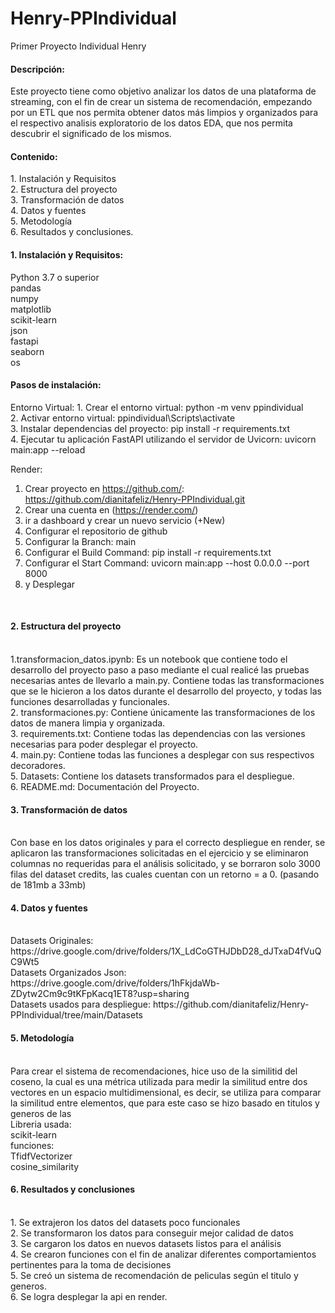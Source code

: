 # Henry-PPIndividual
Primer Proyecto Individual Henry
<h4>Descripción:</h4>
Este proyecto tiene como objetivo analizar los datos de una plataforma de streaming, con el fin de crear un sistema de recomendación, empezando por un ETL que nos permita obtener datos más limpios y organizados para el respectivo analisis exploratorio de los datos EDA, que nos permita descubrir el significado de los mismos.
<h4>Contenido:</h4>
1. Instalación y Requisitos <br>
2. Estructura del proyecto <br>
3. Transformación de datos <br>
4. Datos y fuentes <br>
5. Metodología <br>
6. Resultados y conclusiones. <br>

<h4>1. Instalación y Requisitos:</h4>
Python 3.7 o superior <br>
pandas <br>
numpy <br>
matplotlib <br>
scikit-learn <br>
json <br>
fastapi <br>
seaborn <br>
os <br>

<h4>Pasos de instalación:</h4>
Entorno Virtual:
1. Crear el entorno virtual: python -m venv ppindividual <br>
2. Activar entorno virtual: ppindividual\Scripts\activate <br>
3. Instalar dependencias del proyecto: pip install -r requirements.txt <br>
4. Ejecutar tu aplicación FastAPI utilizando el servidor de Uvicorn: uvicorn main:app --reload <br>

Render: <br>
1. Crear proyecto en https://github.com/: https://github.com/dianitafeliz/Henry-PPIndividual.git 
2. Crear una cuenta en (https://render.com/)
3. ir a dashboard y crear un nuevo servicio (+New)
4. Configurar el repositorio de github 
5. Configurar la Branch: main
6. Configurar el Build Command: pip install -r requirements.txt
7. Configurar el Start Command: uvicorn main:app --host 0.0.0.0 --port 8000
8. y Desplegar
 <br>
<h4>2. Estructura del proyecto</h4>
 <br>
1.transformacion_datos.ipynb: Es un notebook que contiene todo el desarrollo del proyecto paso a paso mediante el cual realicé las pruebas necesarias antes de llevarlo a main.py. Contiene todas las transformaciones que se le hicieron a los datos durante el desarrollo del proyecto, y todas las funciones desarrolladas y funcionales. <br>
2. transformaciones.py: Contiene únicamente las transformaciones de los datos de manera limpia y organizada. <br>
3. requirements.txt: Contiene todas las dependencias con las versiones necesarias para poder desplegar el proyecto. <br>
4. main.py: Contiene todas las funciones a desplegar con sus respectivos decoradores. <br>
5. Datasets: Contiene los datasets transformados para el despliegue. <br>
6. README.md: Documentación del Proyecto. <br>

<h4>3. Transformación de datos</h4> <br>
Con base en los datos originales y para el correcto despliegue en render, se aplicaron las transformaciones solicitadas en el ejercicio y se eliminaron columnas no requeridas para el análisis solicitado, y se borraron solo 3000 filas del dataset credits, las cuales cuentan con un retorno = a 0. (pasando de 181mb a 33mb) <br>

<h4>4. Datos y fuentes </h4> <br>
Datasets Originales: https://drive.google.com/drive/folders/1X_LdCoGTHJDbD28_dJTxaD4fVuQC9Wt5 <br>
Datasets Organizados Json: https://drive.google.com/drive/folders/1hFkjdaWb-ZDytw2Cm9c9tKFpKacq1ET8?usp=sharing <br>
Datasets usados para despliegue: https://github.com/dianitafeliz/Henry-PPIndividual/tree/main/Datasets <br>

<h4>5. Metodología</h4> <br>
Para crear el sistema de recomendaciones, hice uso de la similitid del coseno, la cual es una métrica utilizada para medir la similitud entre dos vectores en un espacio multidimensional, es decir, se utiliza para comparar la similitud entre elementos, que para este caso se hizo basado en titulos y generos de las  <br>
Libreria usada: <br>
scikit-learn <br>
funciones:  <br>
TfidfVectorizer <br>
cosine_similarity <br>

<h4>6. Resultados y conclusiones</h4> <br>
1. Se extrajeron los datos del datasets poco funcionales <br>
2. Se transformaron los datos para conseguir mejor calidad de datos <br>
3. Se cargaron los datos en nuevos datasets listos para el análisis <br>
4. Se crearon funciones con el fin de analizar diferentes comportamientos pertinentes para la toma de decisiones <br>
5. Se creó un sistema de recomendación de peliculas según el titulo y generos. <br>
6. Se logra desplegar la api en render. <br>

